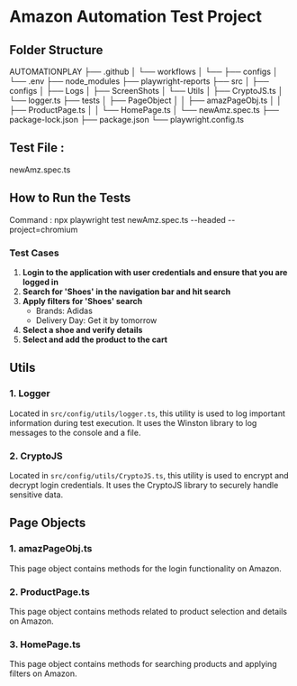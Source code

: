 # Amazon Automation Test Project

## Folder Structure
AUTOMATIONPLAY
├── .github
│ └── workflows
│ └── <yaml file>
├── configs
│ └── .env
├── node_modules
├── playwright-reports
├── src
│ ├── configs
│ ├── Logs
│ ├── ScreenShots
│ └── Utils
│ ├── CryptoJS.ts
│ └── logger.ts
├── tests
│ ├── PageObject
│ │ ├── amazPageObj.ts
│ │ ├── ProductPage.ts
│ │ └── HomePage.ts
│ └── newAmz.spec.ts
├── package-lock.json
├── package.json
└── playwright.config.ts

## Test File :
newAmz.spec.ts

## How to Run the Tests
 Command : npx playwright test newAmz.spec.ts --headed --project=chromium

### Test Cases

1. **Login to the application with user credentials and ensure that you are logged in**
2. **Search for 'Shoes' in the navigation bar and hit search**
3. **Apply filters for 'Shoes' search**
   - Brands: Adidas
   - Delivery Day: Get it by tomorrow
4. **Select a shoe and verify details**
5. **Select and add the product to the cart**

## Utils

### 1. Logger
Located in `src/config/utils/logger.ts`, this utility is used to log important information during test execution. It uses the Winston library to log messages to the console and a file.

### 2. CryptoJS
Located in `src/config/utils/CryptoJS.ts`, this utility is used to encrypt and decrypt login credentials. It uses the CryptoJS library to securely handle sensitive data.

## Page Objects

### 1. amazPageObj.ts
This page object contains methods for the login functionality on Amazon.

### 2. ProductPage.ts
This page object contains methods related to product selection and details on Amazon.

### 3. HomePage.ts
This page object contains methods for searching products and applying filters on Amazon.

